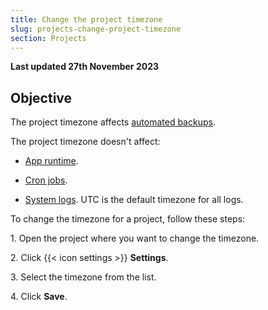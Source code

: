 ```yaml
---
title: Change the project timezone
slug: projects-change-project-timezone
section: Projects
---
```


**Last updated 27th November 2023**



## Objective  

The project timezone affects [automated backups](../projects-environments/backup).

The project timezone doesn't affect:

- [App runtime](../projects-create-apps/timezone).

- [Cron jobs](../create-apps/app-reference.md#crons).

- [System logs](../projects-increase-observability/logs). UTC is the default timezone for all logs.


To change the timezone for a project, follow these steps:

1\. Open the project where you want to change the timezone.

2\. Click {{< icon settings >}} **Settings**.

3\. Select the timezone from the list.

4\. Click **Save**.

